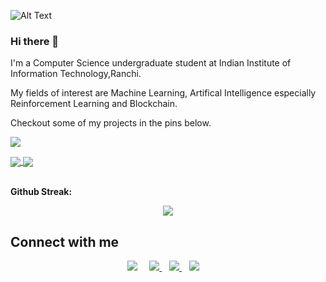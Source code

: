 ![Alt Text](https://media.giphy.com/media/13HgwGsXF0aiGY/giphy.gif)

### Hi there 👋
I'm a Computer Science undergraduate student at Indian Institute of Information Technology,Ranchi.

My fields of interest are Machine Learning, Artifical Intelligence especially Reinforcement Learning and Blockchain.

Checkout some of my projects in the pins below.


![](https://komarev.com/ghpvc/?username=Kashyapdevesh)

<a href="https://github.com/anuraghazra/github-readme-stats">
  <img align="center" src="https://github-readme-stats.vercel.app/api?username=Kashyapdevesh&show_icons=true&theme=tokyonight" />
</a>
<a href="https://github.com/anuraghazra/convoychat">
  <img align="center" src="https://github-readme-stats.vercel.app/api/top-langs/?username=Kashyapdevesh&theme=tokyonight" />
</a>
<br>
<br>

**Github Streak:**
<p align = "center">
  <img src = "https://github-readme-streak-stats.herokuapp.com/?user=Kashyapdevesh">
</p>

## Connect with me

  <p align="center">
    <a target="_blank"href="https://www.linkedin.com/in/devesh-kashyap-15b6361a0"><img src="https://img.shields.io/badge/linkedin-%230077B5.svg?&style=for-the-badge&logo=linkedin&logoColor=white" /></a>&nbsp;&nbsp;&nbsp;&nbsp;
    <a href="https://www.kaggle.com/deveshkashyap">
    <img src="https://img.shields.io/badge/Kaggle-20BEFF?style=for-the-badge&logo=Kaggle&logoColor=white" />        
  </a>&nbsp;&nbsp;
     <a href="https://medium.com/@kashyapdevesh20">
    <img src="https://img.shields.io/badge/Medium-12100E?style=for-the-badge&logo=medium&logoColor=white" />        
  </a>&nbsp;&nbsp;  
    <a href="mailto:kashyapdevesh30@gmail.com?hl="en"><img src="https://img.shields.io/badge/gmail-%23D14836.svg?&style=for-the-badge&logo=gmail&logoColor=white" /></a>&nbsp;&nbsp;&nbsp;&nbsp;
  </p>


<!--
**Kashyapdevesh/Kashyapdevesh** is a ✨ _special_ ✨ repository because its `README.md` (this file) appears on your GitHub profile.

Here are some ideas to get you started:

- 🔭 I’m currently working on ...
- 🌱 I’m currently learning ...
- 👯 I’m looking to collaborate on ...
- 🤔 I’m looking for help with ...
- 💬 Ask me about ...
- 📫 How to reach me: ...
- 😄 Pronouns: ...
- ⚡ Fun fact: ...
-->
